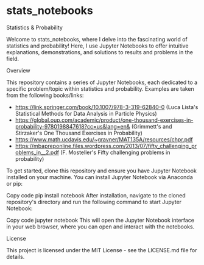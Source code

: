 # stats_notebooks
Statistics & Probability

Welcome to stats_notebooks, where I delve into the fascinating world of statistics and probability! Here, I use Jupyter Notebooks to offer intuitive explanations, demonstrations, and solutions to results and problems in the field. 

Overview

This repository contains a series of Jupyter Notebooks, each dedicated to a specific problem/topic within statistics and probability. Examples are taken from the following books/links: 
- https://link.springer.com/book/10.1007/978-3-319-62840-0  (Luca Lista's Statistical Methods for Data Analysis in Particle Physics)
- https://global.oup.com/academic/product/one-thousand-exercises-in-probability-9780198847618?cc=us&lang=en& (Grimmett's and Stirzaker's One Thousand Exercises in Probability)
- https://www.math.ucdavis.edu/~gravner/MAT135A/resources/chpr.pdf
- https://mbapreponline.files.wordpress.com/2013/07/fifty_challenging_problems_in__2.pdf (F. Mosteller's Fifty challenging problems in probability)

To get started, clone this repository and ensure you have Jupyter Notebook installed on your machine. You can install Jupyter Notebook via Anaconda or pip:

Copy code
pip install notebook
After installation, navigate to the cloned repository's directory and run the following command to start Jupyter Notebook:

Copy code
jupyter notebook
This will open the Jupyter Notebook interface in your web browser, where you can open and interact with the notebooks.

License

This project is licensed under the MIT License - see the LICENSE.md file for details.

